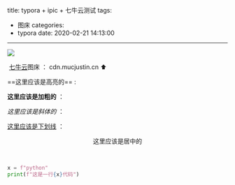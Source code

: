 title: typora + ipic + 七牛云测试
tags:
  - 图床
categories:
  - typora
date: 2020-02-21 14:13:00
---

![](http://cdn.mucjustin.cn/blog/2020-02-21-fuck.jpg)

​                              [七牛云](https://portal.qiniu.com/kodo/bucket/overview?bucketName=yxy "控制页")图床 ： cdn.mucjustin.cn     ⬆️

<!--more-->

==这里应该是高亮的== :  <!--==文字==-->

**这里应该是加粗的** ： <!--**文字**-->

*这里应该是斜体的* ： <!--*文字*-->

<u>这里应该是下划线</u> ： <!--<u>文字</u>-->

<center>这里应该是居中的</center>

​                                  <!--<center>文字</center>-->

```python
x = f"python"
print(f"这是一行{x}代码")
```





